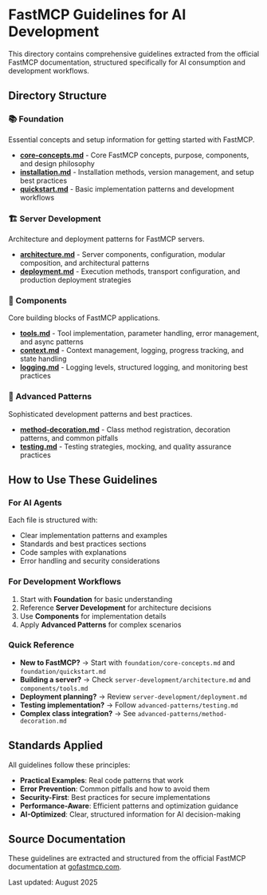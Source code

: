 # FastMCP Guidelines for AI Development

This directory contains comprehensive guidelines extracted from the official FastMCP documentation, structured specifically for AI consumption and development workflows.

## Directory Structure

### 📚 Foundation
Essential concepts and setup information for getting started with FastMCP.

- **[core-concepts.md](foundation/core-concepts.md)** - Core FastMCP concepts, purpose, components, and design philosophy
- **[installation.md](foundation/installation.md)** - Installation methods, version management, and setup best practices
- **[quickstart.md](foundation/quickstart.md)** - Basic implementation patterns and development workflows

### 🏗️ Server Development
Architecture and deployment patterns for FastMCP servers.

- **[architecture.md](server-development/architecture.md)** - Server components, configuration, modular composition, and architectural patterns
- **[deployment.md](server-development/deployment.md)** - Execution methods, transport configuration, and production deployment strategies

### 🔧 Components
Core building blocks of FastMCP applications.

- **[tools.md](components/tools.md)** - Tool implementation, parameter handling, error management, and async patterns
- **[context.md](components/context.md)** - Context management, logging, progress tracking, and state handling
- **[logging.md](components/logging.md)** - Logging levels, structured logging, and monitoring best practices

### 🚀 Advanced Patterns
Sophisticated development patterns and best practices.

- **[method-decoration.md](advanced-patterns/method-decoration.md)** - Class method registration, decoration patterns, and common pitfalls
- **[testing.md](advanced-patterns/testing.md)** - Testing strategies, mocking, and quality assurance practices

## How to Use These Guidelines

### For AI Agents
Each file is structured with:
- Clear implementation patterns and examples
- Standards and best practices sections
- Code samples with explanations
- Error handling and security considerations

### For Development Workflows
1. Start with **Foundation** for basic understanding
2. Reference **Server Development** for architecture decisions
3. Use **Components** for implementation details
4. Apply **Advanced Patterns** for complex scenarios

### Quick Reference
- **New to FastMCP?** → Start with `foundation/core-concepts.md` and `foundation/quickstart.md`
- **Building a server?** → Check `server-development/architecture.md` and `components/tools.md`
- **Deployment planning?** → Review `server-development/deployment.md`
- **Testing implementation?** → Follow `advanced-patterns/testing.md`
- **Complex class integration?** → See `advanced-patterns/method-decoration.md`

## Standards Applied

All guidelines follow these principles:
- **Practical Examples**: Real code patterns that work
- **Error Prevention**: Common pitfalls and how to avoid them
- **Security-First**: Best practices for secure implementations
- **Performance-Aware**: Efficient patterns and optimization guidance
- **AI-Optimized**: Clear, structured information for AI decision-making

## Source Documentation

These guidelines are extracted and structured from the official FastMCP documentation at [gofastmcp.com](https://gofastmcp.com).

Last updated: August 2025
